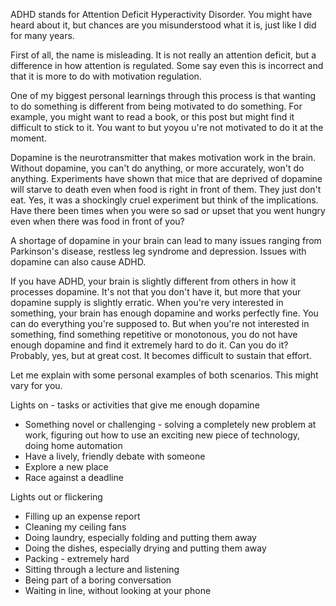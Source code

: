 ADHD stands for Attention Deficit Hyperactivity Disorder. You might have heard about it, but chances are you misunderstood what it is, just like I did for many years.

First of all, the name is misleading. It is not really an attention deficit, but a difference in how attention is regulated. Some say even this is incorrect and that it is more to do with motivation regulation.

One of my biggest personal learnings through this process is that wanting to do something is different from being motivated to do something. For example, you might want to read a book, or this post but might find it difficult to stick to it. You want to but yoyou u're not motivated to do it at the moment.

Dopamine is the neurotransmitter that makes motivation work in the brain. Without dopamine, you can't do anything, or more accurately, won't do anything. Experiments have shown that mice that are deprived of dopamine will starve to death even when food is right in front of them. They just don't eat. Yes, it was a shockingly cruel experiment but think of the implications. Have there been times when you were so sad or upset that you went hungry even when there was food in front of you?

A shortage of dopamine in your brain can lead to many issues ranging from Parkinson's disease, restless leg syndrome and depression. Issues with dopamine can also cause ADHD.

If you have ADHD, your brain is slightly different from others in how it processes dopamine. It's not that you don't have it, but more that your dopamine supply is slightly erratic. When you're very interested in something, your brain has enough dopamine and works perfectly fine. You can do everything you're supposed to. But when you're not interested in something, find something repetitive or monotonous, you do not have enough dopamine and find it extremely hard to do it. Can you do it? Probably, yes, but at great cost. It becomes difficult to sustain that effort.

Let me explain with some personal examples of both scenarios. This might vary for you.

Lights on - tasks or activities that give me enough dopamine

- Something novel or challenging - solving a completely new problem at work, figuring out how to use an exciting new piece of technology, doing home automation
- Have a lively, friendly debate with someone
- Explore a new place
- Race against a deadline

Lights out or flickering

- Filling up an expense report
- Cleaning my ceiling fans
- Doing laundry, especially folding and putting them away
- Doing the dishes, especially drying and putting them away
- Packing - extremely hard
- Sitting through a lecture and listening
- Being part of a boring conversation
- Waiting in line, without looking at your phone

